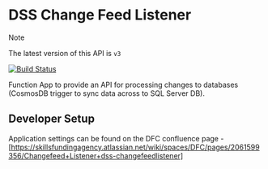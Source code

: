 # DSS Change Feed Listener

> [!NOTE]  
> The latest version of this API is `v3`

[![Build Status](https://sfa-gov-uk.visualstudio.com/CDS%202.0/_apis/build/status/Yaml/dss-changefeedlistener?repoName=SkillsFundingAgency%2Fdss-changefeedlistener&branchName=master-v2)](https://sfa-gov-uk.visualstudio.com/CDS%202.0/_build/latest?definitionId=1564&repoName=SkillsFundingAgency%2Fdss-changefeedlistener&branchName=master-v2)

Function App to provide an API for processing changes to databases (CosmosDB trigger to sync data across to SQL Server DB).

## Developer Setup

Application settings can be found on the DFC confluence page - [https://skillsfundingagency.atlassian.net/wiki/spaces/DFC/pages/2061599356/Changefeed+Listener+dss-changefeedlistener]
